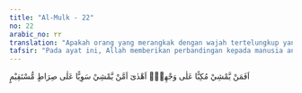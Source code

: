 ```yaml
---
title: "Al-Mulk - 22"
no: 22
arabic_no: ٢٢
translation: "Apakah orang yang merangkak dengan wajah tertelungkup yang lebih terpimpin (dalam kebenaran) ataukah orang yang berjalan tegap di atas jalan yang lurus?"
tafsir: "Pada ayat ini, Allah memberikan perbandingan kepada manusia antara perjalanan hidup yang ditempuh oleh orang-orang kafir dengan yang ditempuh oleh orang-orang yang beriman. Perbandingan ini diberikan dalam bentuk pertanyaan yang menyatakan bahwa orang yang selalu terjerembab atau tersungkur ketika berjalan dan kakinya selalu tersandung karena melalui jalan yang berbatu-batu dan berlubang-lubang, tidak mungkin akan selamat dan berjalan lebih cepat mencapai tujuan dibandingkan dengan orang yang berjalan dalam suasana yang baik dan aman, di atas jalan yang datar dan mulus, serta dalam cuaca yang baik pula.\n\nPerbandingan dalam ayat di atas dikemukakan dalam bentuk kalimat pertanyaan. Kalimat pertanyaan dalam ayat ini bukanlah maksudnya untuk menanyakan sesuatu yang tidak diketahui, tetapi untuk menyatakan suatu maksud yaitu bahwa perbuatan orang-orang kafir itu adalah perbuatan yang tidak benar. Dinyatakan bahwa perjalanan hidup orang-orang kafir itu adalah perjalanan hidup menuju kesengsaraan dan penderitaan yang sangat. Seakan-akan ayat ini menyatakan bahwa tentu orang yang berjalan tertelungkup dengan muka menyapu tanah akan mudah tersesat dalam perjalanannya mengarungi samudera hidup di dunia yang fana ini, sedang di akhirat kelak mereka akan dimasukkan ke dalam neraka yang menyala-nyala. Sedangkan orang yang berjalan dengan cara yang baik, menempuh jalan yang baik dan lurus, yaitu jalan yang diridai Allah, tidak akan tersesat dalam perjalanan hidupnya di dunia ini dan pasti akan sampai kepada tujuan yang diinginkannya dan diridai Allah. Di akhirat nanti, mereka akan menempati surga yang penuh kenikmatan yang disediakan Allah bagi mereka yang bertakwa.\n\nSelanjutnya dapat pula diambil pengertian dari ayat ini bahwa manusia dalam menjalankan usahanya, melaksanakan pekerjaan, dan menunaikan kewajibannya haruslah berdasarkan kepada ketentuan agama Islam, petunjuk ilmu pengetahuan, akal pikiran yang sehat dan pengalaman, serta hasil penelitian para ahli sebelumnya. Ini bertujuan agar usaha dan pekerjaannya membuahkan hasil yang baik. Janganlah ia membabi-buta atau bekerja dengan semaunya saja, karena yang demikian itu hanyalah akan mengundang kegagalan dan bencana, baik untuk dirinya maupun orang lain."
---
```

اَفَمَنْ يَّمْشِيْ مُكِبًّا عَلٰى وَجْهِهٖٓ اَهْدٰىٓ اَمَّنْ يَّمْشِيْ سَوِيًّا عَلٰى صِرَاطٍ مُّسْتَقِيْمٍ 